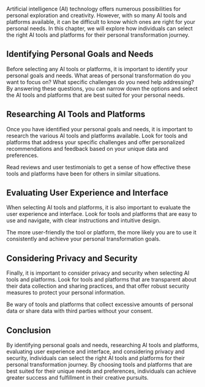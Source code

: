 
Artificial intelligence (AI) technology offers numerous possibilities for personal exploration and creativity. However, with so many AI tools and platforms available, it can be difficult to know which ones are right for your personal needs. In this chapter, we will explore how individuals can select the right AI tools and platforms for their personal transformation journey.

Identifying Personal Goals and Needs
------------------------------------

Before selecting any AI tools or platforms, it is important to identify your personal goals and needs. What areas of personal transformation do you want to focus on? What specific challenges do you need help addressing? By answering these questions, you can narrow down the options and select the AI tools and platforms that are best suited for your personal needs.

Researching AI Tools and Platforms
----------------------------------

Once you have identified your personal goals and needs, it is important to research the various AI tools and platforms available. Look for tools and platforms that address your specific challenges and offer personalized recommendations and feedback based on your unique data and preferences.

Read reviews and user testimonials to get a sense of how effective these tools and platforms have been for others in similar situations.

Evaluating User Experience and Interface
----------------------------------------

When selecting AI tools and platforms, it is also important to evaluate the user experience and interface. Look for tools and platforms that are easy to use and navigate, with clear instructions and intuitive design.

The more user-friendly the tool or platform, the more likely you are to use it consistently and achieve your personal transformation goals.

Considering Privacy and Security
--------------------------------

Finally, it is important to consider privacy and security when selecting AI tools and platforms. Look for tools and platforms that are transparent about their data collection and sharing practices, and that offer robust security measures to protect your personal information.

Be wary of tools and platforms that collect excessive amounts of personal data or share data with third parties without your consent.

Conclusion
----------

By identifying personal goals and needs, researching AI tools and platforms, evaluating user experience and interface, and considering privacy and security, individuals can select the right AI tools and platforms for their personal transformation journey. By choosing tools and platforms that are best suited for their unique needs and preferences, individuals can achieve greater success and fulfillment in their creative pursuits.
